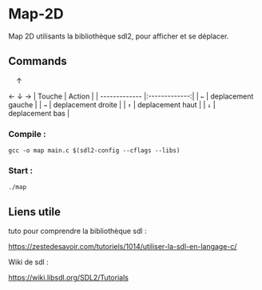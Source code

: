 # Map-2D
Map 2D utilisants la bibliothèque sdl2, pour afficher et se déplacer.

## Commands
‎ ‎ ‎ ‎ ‎↑

←‎ ↓‎ →
| Touche        | Action        |
| ------------- |:-------------:|
| `←`           | deplacement gauche |
| `→`           | deplacement droite |
| `↑`            | deplacement haut   |
| `↓`            | deplacement bas    |
### Compile :
```
gcc -o map main.c $(sdl2-config --cflags --libs)
```
### Start :
```
./map
```

## Liens utile
tuto pour comprendre la bibliothèque sdl :

https://zestedesavoir.com/tutoriels/1014/utiliser-la-sdl-en-langage-c/

Wiki de sdl :

https://wiki.libsdl.org/SDL2/Tutorials
